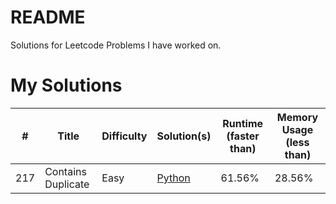 # README

Solutions for Leetcode Problems I have worked on.

# My Solutions

| **#** | **Title**          | **Difficulty** | **Solution(s)**                              | **Runtime (faster than)** | **Memory Usage (less than)** |
| ----- | ------------------ | -------------- | -------------------------------------------- | ------------------------- | ---------------------------- |
| 217   | Contains Duplicate | Easy           | [Python](./Python/217.Contains-duplicate.md) | 61.56%                    | 28.56%                       |

